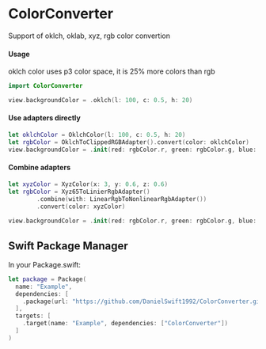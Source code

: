# ColorConverter

Support of oklch, oklab, xyz, rgb color convertion

#### Usage

oklch color uses p3 color space, it is 25% more colors than rgb
``` swift
import ColorConverter

view.backgroundColor = .oklch(l: 100, c: 0.5, h: 20)
```

#### Use adapters directly
``` swift
let oklchColor = OklchColor(l: 100, c: 0.5, h: 20)
let rgbColor = OklchToClippedRGBAdapter().convert(color: oklchColor)
view.backgroundColor = .init(red: rgbColor.r, green: rgbColor.g, blue: rgbColor.b, alpha: rgbColor.a)
```

#### Combine adapters
``` swift
let xyzColor = XyzColor(x: 3, y: 0.6, z: 0.6)
let rgbColor = Xyz65ToLinierRgbAdapter()
        .combine(with: LinearRgbToNonlinearRgbAdapter())
        .convert(color: xyzColor)
        
view.backgroundColor = .init(red: rgbColor.r, green: rgbColor.g, blue: rgbColor.b, alpha: rgbColor.a)
```

## Swift Package Manager

In your Package.swift:

```swift
let package = Package(
  name: "Example",
  dependencies: [
    .package(url: "https://github.com/DanielSwift1992/ColorConverter.git", from: "0.0.1")
  ],
  targets: [
    .target(name: "Example", dependencies: ["ColorConverter"])
  ]
)
```

